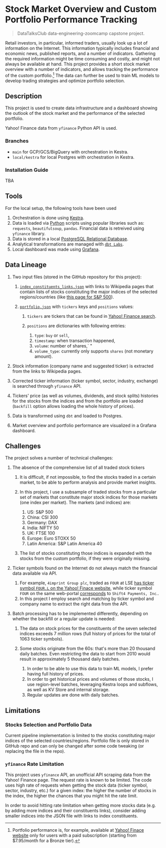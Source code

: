 # Stock Market Overview and Custom Portfolio Performance Tracking

> DataTalksClub data-engineering-zoomcamp capstone project.

Retail investors, in particular, informed traders, usually look up a lot of information on the Internet.
This information typically includes financial and economic news, published reports, and a number of indicators.
Gathering the required information might be time consuming and costly, and might not always be available at hand.
This project provides a short stock market overview with a number of indicators, and allows tracking the performance of the custom portfolio.[^1]
The data can further be used to train ML models to develop trading strategies and optimize portfolio selection.

[^1]: Portfolio performance is, for example, available at [Yahoo! Finace website](https://finance.yahoo.com/about/plans/select-plan/portfolioAnalytics) only for users with a paid subscription (starting from $7.95/month for a Bronze tier).


## Description

This project is used to create data infrastructure and a dashboard showing the outlook of the stock market and the performance of the selected portfolio.

Yahoo! Finance data from `yfinance` Python API is used.

### Branches

* `main` for GCP/GCS/BigQuery with orchestration in Kestra.
* `local/kestra` for local Postgres with orchestration in Kestra.

### Installation Guide

TBA


## Tools

For the local setup, the following tools have been used

1. Orchestration is done using [Kestra](https://kestra.io/).
2. Data is loaded via [Python](https://www.python.org/) scripts using popular libraries such as: `requests`, `beautifulsoup`, `pandas`. Financial data is retreived using `yfinance` library.
3. Data is stored in a local [PostgreSQL Relational Database](https://www.postgresql.org/).
4. Analytical transformations are managed with [`dbt Labs`](https://www.getdbt.com/).
5. Local dashboard was made using [Grafana](https://grafana.com/).


## Data Lineage

1.  Two input files (stored in the GitHub repository for this project):

    1. [`index_constituents_links.json`](./src/inputs/index_constituents_links.json) with links to Wikipedia pages that contain lists of stocks constituting the major indices of the selected regions/countries (like [this page for S\&P 500](http://en.wikipedia.org/wiki/List_of_S%26P_500_companies)).
    2.  [`portfolio.json`](./src/inputs/portfolio.json) with `tickers` keys and `positions` values:

        1. `tickers` are tickers that can be found in [Yahoo! Finance search](https://finance.yahoo.com/).
        2.  `positions` are dictionaries with following entries:

            1. `type`: `buy` or `sell`,
            2. `timestamp`: when transaction happened,
            3. `volume`: number of shares,`        "
            4. `volume_type`: currently only supports `shares` (not monetary amount).

2. Stock information (company name and suggested ticker) is extracted from the links to Wikipedia pages.
3. Corrected ticker information (ticker symbol, sector, industry, exchange) is searched through `yfinance` API.
4. Tickers' price (as well as volumes, dividends, and stock splits) histories for the stocks from the indices and from the portfolio are loaded (`backfill` option allows loading the whole history of prices).
5. Data is transformed using `dbt` and loaded to Postgres.
6. Market overview and portfolio performance are visualized in a Grafana dashboard.


## Challenges

The project solves a number of technical challenges:

1.  The absence of the comprehensive list of all traded stock tickers

    1. It is difficult, if not impossible, to find the stocks traded in a certain market, to be able to perform analysis and provide market insights.
    2.  In this project, I use a subsample of traded stocks from a particular set of markets that constitute major stock indices for those markets (one index per market). The markets (and indices) are:

        1. US: S&P 500
        2. China: CSI 300
        3. Germany: DAX
        4. India: NIFTY 50
        5. UK: FTSE 100
        6. Europe: Euro STOXX 50
        7. Latin America: S&P Latin America 40

    3. The list of stocks constituting those indices is expanded with the stocks from the custom portfolio, if they were originally missing.

2.  Ticker symbols found on the Internet do not always match the financial data available via API.

    1. For example, `4imprint Group plc`, traded as `FOUR` at LSE [has ticker symbol `FOUR.L` on the Yahoo! Finace website](https://finance.yahoo.com/quote/FOUR.L/), while ticker symbol `FOUR` on the same web-portal [corresponds](https://finance.yahoo.com/quote/FOUR/) to `Shift4 Payments, Inc`..
    2. In this project I employ search and matching by ticker symbol and company name to extract the right data from the API.

3.  Batch processing has to be implemented differently, depending on whether the backfill or a regular update is needed:

    1. The data on stock prices for the constituents of the seven selected indices exceeds 7 million rows (full history of prices for the total of 1063 ticker symbols).
    2.  Some stocks originate from the 60s: that's more than 20 thousand daily batches. Even restricting the data to start from 2010 would result in approximately 5 thousand daily batches.

        1. In order to be able to use this data to train ML models, I prefer having full history of prices.
        2. In order to get historical prices and volumes of those stocks, I use region-level batches, leveraging Kestra loops and subflows, as well as KV Store and internal storage.
        3. Regular updates are done with daily batches.


## Limitations

### Stocks Selection and Portfolio Data

Current pipeline implementation is limited to the stocks constituting major indices of the selected countries/regions.
Portfolio file is only stored in GitHub repo and can only be changed after some code tweaking (or replacing the file in the repo).

### `yfinance` Rate Limitation

This project uses `yfinance` API, an unofficial API scraping data from the Yahoo! Finance page.
The request rate is known to be limited.
The code uses high rate of requests when getting the stock data (ticker symbol, sector, industry, etc.) for a given index: the higher the number of stocks in the index, the higher the chances that you might hit the rate limit.

In order to avoid hitting rate limitation when getting more stocks data (e.g. by adding more indices and their constituents links), consider adding smaller indices into the JSON file with links to index constituents.
